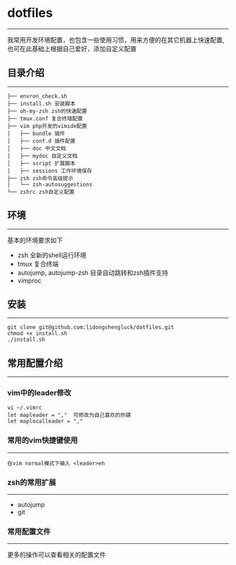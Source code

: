 # dotfiles
---
我常用开发环境配置，也包含一些使用习惯，用来方便的在其它机器上快速配置, 也可在此基础上根据自己爱好，添加自定义配置

## 目录介绍
---
```
├── envron_check.sh
├── install.sh 安装脚本
├── oh-my-zsh zsh的快速配置
├── tmux.conf 复合终端配置
├── vim php开发的vimide配置
│   ├── bundle 插件
│   ├── conf.d 插件配置
│   ├── doc 中文文档
│   ├── mydoc 自定义文档
│   ├── script 扩展脚本
│   ├── sessions 工作环境保存
├── zsh zsh命令高级提示
│   └── zsh-autosuggestions
└── zshrc zsh自定义配置
```

## 环境
---
基本的环境要求如下
* zsh 全新的shell运行环境
* tmux 复合终端
* autojump, autojump-zsh 目录自动跳转和zsh插件支持
* vimproc

## 安装
---
```
git clone git@github.com:lidongshengluck/dotfiles.git
chmod +x install.sh
./install.sh
```

## 常用配置介绍
---
### vim中的leader修改
```
vi ~/.vimrc
let mapleader = ","  可修改为自己喜欢的热键
let maplocalleader = ","
```

### 常用的vim快捷键使用
---
```
在vim normal模式下输入 <leader>eh
```

### zsh的常用扩展
---
* autojump
* git

### 常用配置文件
---
更多的操作可以查看相关的配置文件
